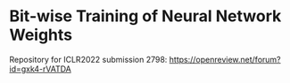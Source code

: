 # Bit-wise Training of Neural Network Weights
Repository for ICLR2022 submission 2798: https://openreview.net/forum?id=gxk4-rVATDA
